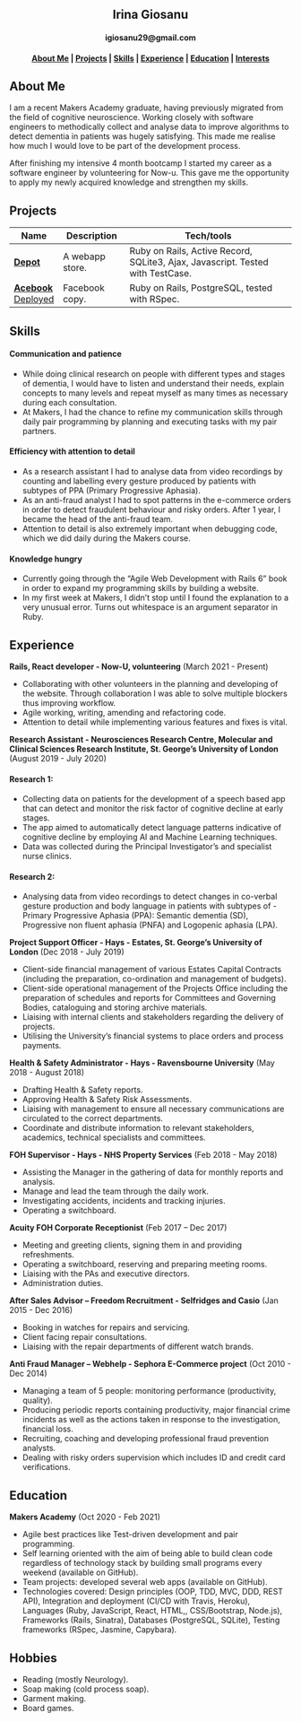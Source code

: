 <h2 align=center>Irina Giosanu</h2>
<h4 align=center>igiosanu29@gmail.com</h4>

<h4 align=center><a href="https://github.com/IrinaG29/CV/blob/master/README.md#About-Me">About Me</a> | <a href="https://github.com/IrinaG29/CV/blob/master/README.md#Projects">Projects</a> | <a href="https://github.com/IrinaG29/CV/blob/master/README.md#Skills">Skills</a> | <a href="https://github.com/IrinaG29/CV/blob/master/README.md#Experience">Experience</a> | <a href="https://github.com/IrinaG29/CV/blob/master/README.md#Education">Education</a> | <a href="https://github.com/IrinaG29/CV/blob/master/README.md#Interests">Interests</a></h4>

## About Me

I am a recent Makers Academy graduate, having previously migrated from the field of cognitive neuroscience. Working closely with software engineers to methodically collect and analyse data to improve algorithms to detect dementia in patients was hugely satisfying. This made me realise how much I would love to be part of the development process.

After finishing my intensive 4 month bootcamp I started my career as a software engineer by volunteering for Now-u. This gave me the opportunity to apply my newly acquired knowledge and strengthen my skills.

## Projects

| Name                         | Description       | Tech/tools        |
| ---------------------------- | ----------------- | ----------------- |
| [**Depot**](https://github.com/IrinaG29/depot)| A webapp store.| Ruby on Rails, Active Record, SQLite3, Ajax, Javascript. Tested with TestCase. |
| [**Acebook**](https://github.com/Will-Helliwell/acebook-on-the-rails) <br /> [Deployed](https://acebook-on-the-rails.herokuapp.com/)| Facebook copy.| Ruby on Rails, PostgreSQL, tested with RSpec.|


## Skills

#### Communication and patience
- While doing clinical research on people with different types and stages of dementia, I would have to listen and understand their needs, explain concepts to many levels and repeat myself as many times as necessary during each consultation.
- At Makers, I had the chance to refine my communication skills through daily pair programming by planning and executing tasks with my pair partners.

#### Efficiency with attention to detail
- As a research assistant I had to analyse data from video recordings by counting and labelling every gesture produced by patients with subtypes of PPA (Primary Progressive Aphasia).
- As an anti-fraud analyst I had to spot patterns in the e-commerce orders in order to detect fraudulent behaviour and risky orders. After 1 year, I became the head of the anti-fraud team.
- Attention to detail is also extremely important when debugging code, which we did daily during the Makers course.

#### Knowledge hungry
- Currently going through the “Agile Web Development with Rails 6” book in order to expand my programming skills by building a website.
- In my first week at Makers, I didn’t stop until I found the explanation to a very unusual error. Turns out whitespace is an argument separator in Ruby.

## Experience

**Rails, React developer - Now-U, volunteering** (March 2021 - Present)
- Collaborating with other volunteers in the planning and developing of the website. Through collaboration I was able to solve multiple blockers thus improving workflow.
- Agile working, writing, amending and refactoring code.
- Attention to detail while implementing various features and fixes is vital.

**Research Assistant - Neurosciences Research Centre, Molecular and Clinical Sciences Research Institute, St. George’s University of London** (August 2019 - July 2020)
#### Research 1:
- Collecting data on patients for the development of a speech based app that can detect and monitor the risk factor of cognitive decline at early stages.
- The app aimed to automatically detect language patterns indicative of cognitive decline by employing AI and Machine Learning techniques.
- Data was collected during the Principal Investigator’s and specialist nurse clinics.
#### Research 2:
- Analysing data from video recordings to detect changes in co-verbal gesture production and body language in patients with subtypes of - Primary Progressive Aphasia (PPA): Semantic dementia (SD), Progressive non fluent aphasia (PNFA) and Logopenic aphasia (LPA).

**Project Support Officer - Hays - Estates, St. George’s University of London** (Dec 2018 - July 2019)
- Client-side financial management of various Estates Capital Contracts (including the preparation, co-ordination and management of budgets).
- Client-side operational management of the Projects Office including the preparation of schedules and reports for Committees and Governing Bodies, cataloguing and storing archive materials.
- Liaising with internal clients and stakeholders regarding the delivery of projects.
- Utilising the University’s financial systems to place orders and process payments.

**Health & Safety Administrator - Hays - Ravensbourne University** (May 2018 - August 2018)
- Drafting Health & Safety reports.
- Approving Health & Safety Risk Assessments.
- Liaising with management to ensure all necessary communications are circulated to the correct departments.
- Coordinate and distribute information to relevant stakeholders, academics, technical specialists and committees. 

**FOH Supervisor - Hays - NHS Property Services** (Feb 2018 - May 2018)
- Assisting the Manager in the gathering of data for monthly reports and analysis.
- Manage and lead the team through the daily work.
- Investigating accidents, incidents and tracking injuries.
- Operating a switchboard.

**Acuity FOH Corporate Receptionist** (Feb 2017 – Dec 2017)
- Meeting and greeting clients, signing them in and providing refreshments.
- Operating a switchboard, reserving and preparing meeting rooms.
- Liaising with the PAs and executive directors. 
- Administration duties.

**After Sales Advisor – Freedom Recruitment - Selfridges and Casio** (Jan 2015 - Dec 2016)
- Booking in watches for repairs and servicing. 
- Client facing repair consultations. 
- Liaising with the repair departments of different watch brands.

**Anti Fraud Manager – Webhelp - Sephora E-Commerce project** (Oct 2010 - Dec 2014)
- Managing a team of 5 people: monitoring performance (productivity, quality).
- Producing periodic reports containing productivity, major financial crime incidents as well as the actions taken in response to the investigation, financial loss. 
- Recruiting, coaching and developing professional fraud prevention analysts. 
- Dealing with risky orders supervision which includes ID and credit card verifications.

## Education

**Makers Academy** (Oct 2020 - Feb 2021)
- Agile best practices like Test-driven development and pair programming.
- Self learning oriented with the aim of being able to build clean code regardless of technology stack  by building small programs every weekend (available on GitHub).
- Team projects: developed several web apps (available on GitHub).
- Technologies covered: Design principles (OOP, TDD, MVC, DDD, REST API), Integration and deployment (CI/CD with Travis, Heroku), Languages (Ruby, JavaScript, React, HTML,, CSS/Bootstrap, Node.js), Frameworks (Rails, Sinatra), Databases (PostgreSQL, SQLite), Testing frameworks (RSpec, Jasmine, Capybara).

## Hobbies

- Reading (mostly Neurology).
- Soap making (cold process soap).
- Garment making.
- Board games.

